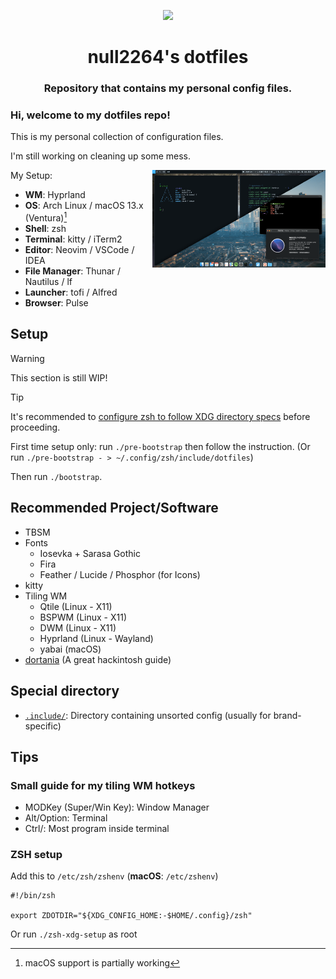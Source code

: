 <!-- ZI-DOTFILES -->
<p align="center">
  <a href="https://github.com/null2264/dotfiles"><img width="25%" src="https://github.com/null2264.png"></img></a>
</p>
<h1 align="center">null2264's dotfiles</h1>
<h3 align="center">
Repository that contains my personal config files.
</h3>

### Hi, welcome to my dotfiles repo!
This is my personal collection of configuration files.

I'm still working on cleaning up some mess.

<img align="right" width="55%" src='https://raw.githubusercontent.com/null2264/null2264/master/assets/newSetup.png'></img>
My Setup:

- **WM**: Hyprland
- **OS**: Arch Linux / macOS 13.x (Ventura)[^mac]
- **Shell**: zsh
- **Terminal**: kitty / iTerm2
- **Editor**: Neovim / VSCode / IDEA
- **File Manager**: Thunar / Nautilus / lf
- **Launcher**: tofi / Alfred
- **Browser**: Pulse

[^mac]: macOS support is partially working

## Setup

> [!WARNING]
> This section is still WIP!

> [!TIP]
> It's recommended to [configure zsh to follow XDG directory specs](#zsh-setup) before proceeding.

First time setup only: run `./pre-bootstrap` then follow the instruction. (Or run `./pre-bootstrap - > ~/.config/zsh/include/dotfiles`)

Then run `./bootstrap`.

## Recommended Project/Software
- TBSM
- Fonts
  - Iosevka + Sarasa Gothic
  - Fira
  - Feather / Lucide / Phosphor (for Icons)
- kitty
- Tiling WM
  - Qtile (Linux - X11)
  - BSPWM (Linux - X11)
  - DWM (Linux - X11)
  - Hyprland (Linux - Wayland)
  - yabai (macOS)
- [dortania](https://github.com/dortania) (A great hackintosh guide)

## Special directory
- [`.include/`](./.include/): Directory containing unsorted config (usually for brand-specific)

## Tips

### Small guide for my tiling WM hotkeys
- MODKey (Super/Win Key): Window Manager
- Alt/Option: Terminal
- Ctrl/: Most program inside terminal

### ZSH setup
Add this to `/etc/zsh/zshenv` (**macOS**: `/etc/zshenv`)

```Shell
#!/bin/zsh

export ZDOTDIR="${XDG_CONFIG_HOME:-$HOME/.config}/zsh"
```

Or run `./zsh-xdg-setup` as root
